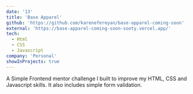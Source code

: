 ```yaml
---
date: '13'
title: 'Base Apparel'
github: 'https://github.com/karenefereyan/base-apparel-coming-soon'
external: 'https://base-apparel-coming-soon-sooty.vercel.app/'
tech:
  - Html
  - CSS
  - Javascript
company: 'Personal'
showInProjects: true
---
```


A Simple Frontend mentor challenge I built to improve my HTML, CSS and Javascript skills. It also includes simple form validation.
